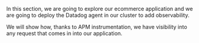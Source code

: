 In this section, we are going to explore our ecommerce application and we are going to deploy the Datadog agent in our cluster to add observability.

We will show how, thanks to APM instrumentation, we have visibility into any request that comes in into our application.

